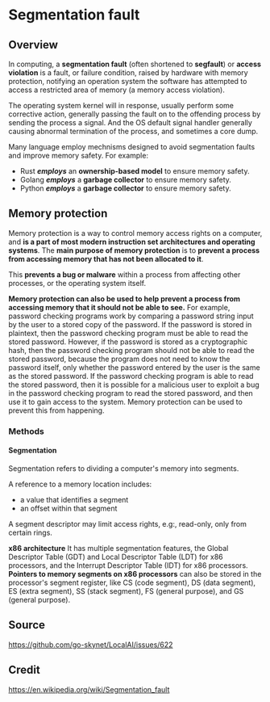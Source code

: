# Segmentation fault

## Overview
In computing, a **segmentation fault** (often shortened to **segfault**) or **access violation** is a fault, or failure condition, raised by hardware with memory protection, notifying an operation system the software has attempted to access a restricted area of memory (a memory access violation).

The operating system kernel will in response, usually perform some corrective action, generally passing the fault on to the offending process by sending the process a signal. And the OS default signal handler generally causing abnormal termination of the process, and sometimes a core dump.

Many language employ mechnisms designed to avoid segmentation faults and improve memory safety. For example:
* Rust ***employs*** an **ownership-based model** to ensure memory safety.
* Golang ***employs*** a **garbage collector** to ensure memory safety.
* Python ***employs*** a **garbage collector** to ensure memory safety.

## Memory protection
Memory protection is a way to control memory access rights on a computer, and **is a part of most modern instruction set architectures and operating systems**. The **main purpose of memory protection** is to **prevent a process from accessing memory that has not been allocated to it**. 

This **prevents a bug or malware** within a process from affecting other processes, or the operating system itself. 

**Memory protection can also be used to help prevent a process from accessing memory that it should not be able to see.** For example, password checking programs work by comparing a password string input by the user to a stored copy of the password. If the password is stored in plaintext, then the password checking program must be able to read the stored password. However, if the password is stored as a cryptographic hash, then the password checking program should not be able to read the stored password, because the program does not need to know the password itself, only whether the password entered by the user is the same as the stored password. If the password checking program is able to read the stored password, then it is possible for a malicious user to exploit a bug in the password checking program to read the stored password, and then use it to gain access to the system. Memory protection can be used to prevent this from happening.

### Methods

#### Segmentation

Segmentation refers to dividing a computer's memory into segments. 

A reference to a memory location includes:
* a value that identifies a segment
* an offset within that segment

A segment descriptor may limit access rights, e.g:, read-only, only from certain rings.

**x86 architecture**
It has multiple segmentation features, the Global Descriptor Table (GDT) and Local Descriptor Table (LDT) for x86 processors, and the Interrupt Descriptor Table (IDT) for x86 processors. **Pointers to memory segments on x86 processors** can also be stored in the processor's segment register, like CS (code segment), DS (data segment), ES (extra segment), SS (stack segment), FS (general purpose), and GS (general purpose).


## Source
https://github.com/go-skynet/LocalAI/issues/622

## Credit
https://en.wikipedia.org/wiki/Segmentation_fault
